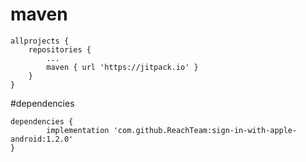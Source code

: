 # maven

	allprojects {
		repositories {
			...
			maven { url 'https://jitpack.io' }
		}
	}
  
 

#dependencies

	dependencies {
	        implementation 'com.github.ReachTeam:sign-in-with-apple-android:1.2.0'
	}
